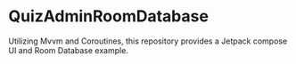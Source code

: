 # QuizAdminRoomDatabase
Utilizing Mvvm and Coroutines, this repository provides a Jetpack compose UI and Room Database example.
